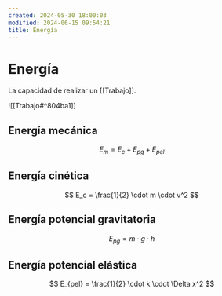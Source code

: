 ```yaml
---
created: 2024-05-30 18:00:03
modified: 2024-06-15 09:54:21
title: Energía
---
```


# Energía

La capacidad de realizar un [[Trabajo]].

![[Trabajo#^804ba1]]

## Energía mecánica

$$
E_m = E_c + E_{pg} + E_{pel}
$$

## Energía cinética

$$
E_c = \frac{1}{2} \cdot m \cdot v^2
$$

## Energía potencial gravitatoria

$$
E_{pg} = m \cdot g \cdot h
$$

## Energía potencial elástica

$$
E_{pel} = \frac{1}{2} \cdot k \cdot \Delta x^2
$$
